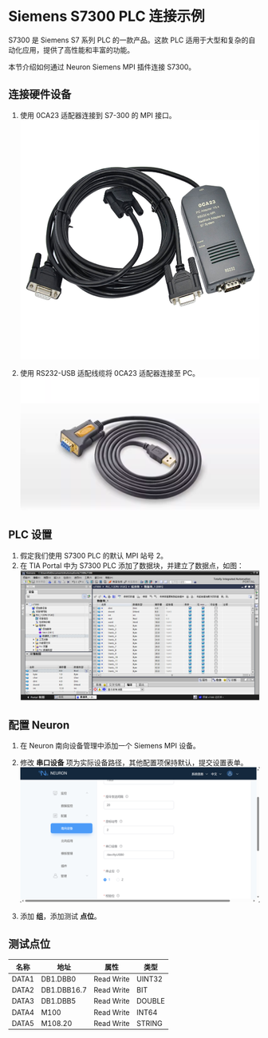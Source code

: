 # Siemens S7300 PLC 连接示例

S7300 是 Siemens S7 系列 PLC 的一款产品。这款 PLC 适用于大型和复杂的自动化应用，提供了高性能和丰富的功能。

本节介绍如何通过 Neuron Siemens MPI 插件连接 S7300。

## 连接硬件设备

1. 使用 0CA23 适配器连接到 S7-300 的 MPI 接口。
![s73001](./assets/6ES7972-0CA23-0XA0-1.jpg)

2. 使用 RS232-USB 适配线缆将 0CA23 适配器连接至 PC。
![s73002](./assets/RS232.png)

## PLC 设置

1. 假定我们使用 S7300 PLC 的默认 MPI 站号 2。
2. 在 TIA Portal 中为 S7300 PLC 添加了数据块，并建立了数据点，如图：
![s73003](./assets/s73003.jpg)

## 配置 Neuron

1. 在 Neuron 南向设备管理中添加一个 Siemens MPI 设备。

2. 修改 **串口设备** 项为实际设备路径，其他配置项保持默认，提交设置表单。
![s73004](./assets/s73004.png)

3. 添加 **组**，添加测试 **点位**。

## 测试点位

| 名称 | 地址     | 属性 | 类型   |
| ---- | --------| ---- | ------ |
| DATA1  | DB1.DBB0    | Read Write | UINT32 |
| DATA2  | DB1.DBB16.7 | Read Write | BIT    |
| DATA3  | DB1.DBB5    | Read Write | DOUBLE |
| DATA4  | M100        | Read Write | INT64  |
| DATA5  | M108.20     | Read Write | STRING |
